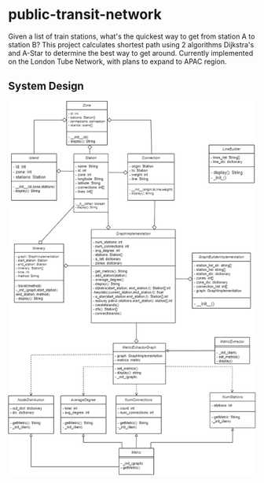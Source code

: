 # public-transit-network

Given a list of train stations, what's the quickest way to get from station A to station B? This project calculates shortest path using 2 algorithms Dijkstra's and A-Star to determine the best way to get around. Currently implemented on the London Tube Network, with plans to expand to APAC region.

## System Design
![Diagram](https://github.com/quinnha/public-transit-network/blob/main/img/week2.png)
